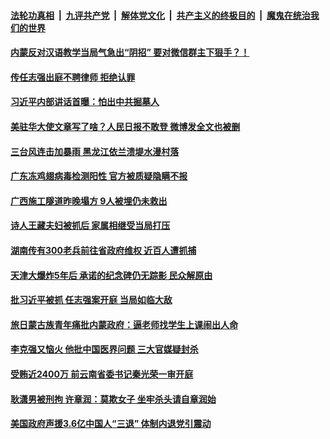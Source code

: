

####  [法轮功真相](../../../../basic/blob/master/README.md?t=09120802) &nbsp;|&nbsp; [九评共产党](../../../../9ping.md/blob/master/README.md?t=09120802) &nbsp;|&nbsp; [解体党文化](../../../../jtdwh.md/blob/master/README.md?t=09120802)  &nbsp;|&nbsp; [共产主义的终极目的](../../../../gczydzjmd.md/blob/master/README.md?t=09120802) &nbsp;|&nbsp; [魔鬼在统治我们的世界](../../../../mgztzwmdsj.md/blob/master/README.md?t=09120802) 

#### [内蒙反对汉语教学当局气急出“阴招” 要对微信群主下狠手？！](../pages/soh5/420646.md?t=09120802) 
#### [传任志强出庭不聘律师 拒绝认罪](../pages/soh5/420631.md?t=09120802) 
#### [习近平内部讲话首曝：怕出中共掘墓人](../pages/soh5/420616.md?t=09120802) 
#### [美驻华大使文章写了啥？人民日报不敢登 微博发全文也被删](../pages/soh5/420583.md?t=09120802) 
#### [三台风连击加暴雨 黑龙江依兰溃堤水漫村落](../pages/soh5/420553.md?t=09120802) 
#### [广东冻鸡翅病毒检测阳性  官方被质疑隐瞒不报](../pages/soh5/420532.md?t=09120802) 
#### [广西施工隧道昨晚塌方  9人被埋仍未救出](../pages/soh5/420538.md?t=09120802) 
#### [诗人王藏夫妇被抓后  家属相继受当局打压](../pages/soh5/420502.md?t=09120802) 
#### [湖南传有300老兵前往省政府维权 近百人遭抓捕](../pages/soh5/420523.md?t=09120802) 
#### [天津大爆炸5年后 承诺的纪念碑仍无踪影 民众解原由](../pages/soh5/420484.md?t=09120802) 
#### [批习近平被抓 任志强案开庭 当局如临大敌](../pages/soh5/420472.md?t=09120802) 
#### [旅日蒙古族青年痛批内蒙政府：逼老师找学生上课闹出人命](../pages/soh5/420250.md?t=09120802) 
#### [李克强又恼火 他批中国医界问题 三大官媒疑封杀](../pages/soh5/420430.md?t=09120802) 
#### [受贿近2400万 前云南省委书记秦光荣一审开庭](../pages/soh5/420403.md?t=09120802) 
#### [耿潇男被刑拘 许章润：莫欺女子 坐牢杀头请自章润始](../pages/soh5/420409.md?t=09120802) 
#### [美国政府声援3.6亿中国人“三退”  体制内退党引震动](../pages/soh5/420238.md?t=09120802) 
